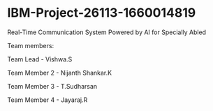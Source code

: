 # IBM-Project-26113-1660014819
Real-Time Communication System Powered by AI for Specially Abled

Team members:


Team Lead     - Vishwa.S

Team Member 2 - Nijanth Shankar.K

Team Member 3 - T.Sudharsan

Team Member 4 - Jayaraj.R
